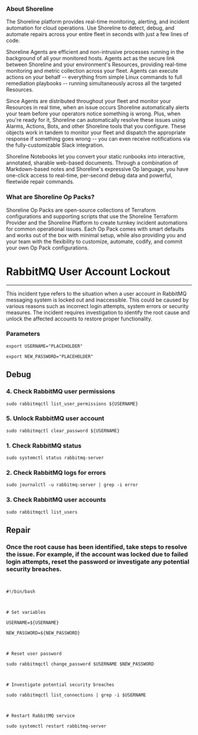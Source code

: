 
### About Shoreline
The Shoreline platform provides real-time monitoring, alerting, and incident automation for cloud operations. Use Shoreline to detect, debug, and automate repairs across your entire fleet in seconds with just a few lines of code.

Shoreline Agents are efficient and non-intrusive processes running in the background of all your monitored hosts. Agents act as the secure link between Shoreline and your environment's Resources, providing real-time monitoring and metric collection across your fleet. Agents can execute actions on your behalf -- everything from simple Linux commands to full remediation playbooks -- running simultaneously across all the targeted Resources.

Since Agents are distributed throughout your fleet and monitor your Resources in real time, when an issue occurs Shoreline automatically alerts your team before your operators notice something is wrong. Plus, when you're ready for it, Shoreline can automatically resolve these issues using Alarms, Actions, Bots, and other Shoreline tools that you configure. These objects work in tandem to monitor your fleet and dispatch the appropriate response if something goes wrong -- you can even receive notifications via the fully-customizable Slack integration.

Shoreline Notebooks let you convert your static runbooks into interactive, annotated, sharable web-based documents. Through a combination of Markdown-based notes and Shoreline's expressive Op language, you have one-click access to real-time, per-second debug data and powerful, fleetwide repair commands.

### What are Shoreline Op Packs?
Shoreline Op Packs are open-source collections of Terraform configurations and supporting scripts that use the Shoreline Terraform Provider and the Shoreline Platform to create turnkey incident automations for common operational issues. Each Op Pack comes with smart defaults and works out of the box with minimal setup, while also providing you and your team with the flexibility to customize, automate, codify, and commit your own Op Pack configurations.

# RabbitMQ User Account Lockout
---

This incident type refers to the situation when a user account in RabbitMQ messaging system is locked out and inaccessible. This could be caused by various reasons such as incorrect login attempts, system errors or security measures. The incident requires investigation to identify the root cause and unlock the affected accounts to restore proper functionality.

### Parameters
```shell
export USERNAME="PLACEHOLDER"

export NEW_PASSWORD="PLACEHOLDER"
```

## Debug

### 4. Check RabbitMQ user permissions
```shell
sudo rabbitmqctl list_user_permissions ${USERNAME}
```

### 5. Unlock RabbitMQ user account
```shell
sudo rabbitmqctl clear_password ${USERNAME}
```

### 1. Check RabbitMQ status
```shell
sudo systemctl status rabbitmq-server
```

### 2. Check RabbitMQ logs for errors
```shell
sudo journalctl -u rabbitmq-server | grep -i error
```

### 3. Check RabbitMQ user accounts
```shell
sudo rabbitmqctl list_users
```

## Repair

### Once the root cause has been identified, take steps to resolve the issue. For example, if the account was locked due to failed login attempts, reset the password or investigate any potential security breaches.
```shell


#!/bin/bash



# Set variables

USERNAME=${USERNAME}

NEW_PASSWORD=${NEW_PASSWORD}



# Reset user password

sudo rabbitmqctl change_password $USERNAME $NEW_PASSWORD



# Investigate potential security breaches

sudo rabbitmqctl list_connections | grep -i $USERNAME



# Restart RabbitMQ service

sudo systemctl restart rabbitmq-server


```